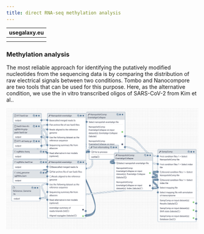 ```yaml
---
title: direct RNA-seq methylation analysis
---
```



| usegalaxy.eu |
|:--------:|
| <FlatShield label="workflow" message="run" href="https://usegalaxy.eu/u/milad/w/ont-drs-nanocompore-methylation-collection" alt="Galaxy workflow" /> |
|  |


### Methylation analysis

The most reliable approach for identifying the putatively modified nucleotides from the sequencing data is by comparing the distribution of raw electrical signals between two conditions. Tombo and Nanocompore are two tools that can be used for this purpose. Here, as the alternative condition, we use the in vitro transcribed oligos of SARS-CoV-2 from Kim et al..

![A snapshot of methylation analysis workflow for analyzing DRS SARS-CoV-2 data in Galaxy.](../img/methylation-snapshot.png)




